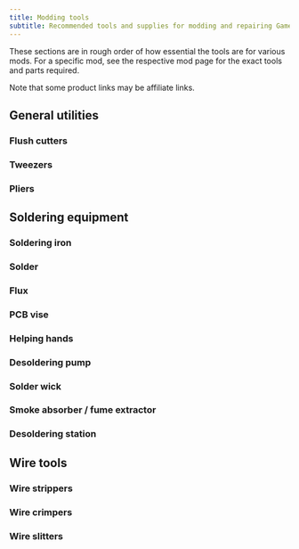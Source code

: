 ```yaml
---
title: Modding tools
subtitle: Recommended tools and supplies for modding and repairing GameCube controllers.
---
```


These sections are in rough order of how essential the tools are for various mods. For a specific mod, see the respective mod page for the exact tools and parts required.

Note that some product links may be affiliate links.

## General utilities

### Flush cutters

### Tweezers

### Pliers

## Soldering equipment

### Soldering iron

### Solder

### Flux

### PCB vise

### Helping hands

### Desoldering pump

### Solder wick

### Smoke absorber / fume extractor

### Desoldering station

## Wire tools

### Wire strippers

### Wire crimpers

### Wire slitters

